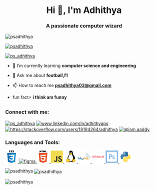 <h1 align="center">Hi 👋, I'm Adhithya</h1>
<h3 align="center">A passionate computer wizard</h3>

<p align="left"> <img src="https://komarev.com/ghpvc/?username=psadhithya&label=Profile%20views&color=0e75b6&style=flat" alt="psadhithya" /> </p>

<p align="left"> <a href="https://github.com/ryo-ma/github-profile-trophy"><img src="https://github-profile-trophy.vercel.app/?username=psadhithya" alt="psadhithya" /></a> </p>

<p align="left"> <a href="https://twitter.com/ps_adhithya" target="blank"><img src="https://img.shields.io/twitter/follow/ps_adhithya?logo=twitter&style=for-the-badge" alt="ps_adhithya" /></a> </p>

- 🌱 I’m currently learning **computer science and engineering**

- 💬 Ask me about **football,f1**

- 📫 How to reach me **psadhithya03@gmail.com**

- fun fact⚡ **i think am funny**

<h3 align="left">Connect with me:</h3>
<p align="left">
<a href="https://twitter.com/ps_adhithya" target="blank"><img align="center" src="https://raw.githubusercontent.com/rahuldkjain/github-profile-readme-generator/master/src/images/icons/Social/twitter.svg" alt="ps_adhithya" height="30" width="40" /></a>
<a href="https://linkedin.com/in/www.linkedin.com/in/adhithyaps" target="blank"><img align="center" src="https://raw.githubusercontent.com/rahuldkjain/github-profile-readme-generator/master/src/images/icons/Social/linked-in-alt.svg" alt="www.linkedin.com/in/adhithyaps" height="30" width="40" /></a>
<a href="https://stackoverflow.com/users/https://stackoverflow.com/users/18194264/adhithya" target="blank"><img align="center" src="https://raw.githubusercontent.com/rahuldkjain/github-profile-readme-generator/master/src/images/icons/Social/stack-overflow.svg" alt="https://stackoverflow.com/users/18194264/adhithya" height="30" width="40" /></a>
<a href="https://instagram.com/@iam.aaddy" target="blank"><img align="center" src="https://raw.githubusercontent.com/rahuldkjain/github-profile-readme-generator/master/src/images/icons/Social/instagram.svg" alt="@iam.aaddy" height="30" width="40" /></a>
</p>

<h3 align="left">Languages and Tools:</h3>
<p align="left"> <a href="https://www.w3schools.com/css/" target="_blank" rel="noreferrer"> <img src="https://raw.githubusercontent.com/devicons/devicon/master/icons/css3/css3-original-wordmark.svg" alt="css3" width="40" height="40"/> </a> <a href="https://www.figma.com/" target="_blank" rel="noreferrer"> <img src="https://www.vectorlogo.zone/logos/figma/figma-icon.svg" alt="figma" width="40" height="40"/> </a> <a href="https://www.w3.org/html/" target="_blank" rel="noreferrer"> <img src="https://raw.githubusercontent.com/devicons/devicon/master/icons/html5/html5-original-wordmark.svg" alt="html5" width="40" height="40"/> </a> <a href="https://developer.mozilla.org/en-US/docs/Web/JavaScript" target="_blank" rel="noreferrer"> <img src="https://raw.githubusercontent.com/devicons/devicon/master/icons/javascript/javascript-original.svg" alt="javascript" width="40" height="40"/> </a> <a href="https://www.linux.org/" target="_blank" rel="noreferrer"> <img src="https://raw.githubusercontent.com/devicons/devicon/master/icons/linux/linux-original.svg" alt="linux" width="40" height="40"/> </a> <a href="https://www.mysql.com/" target="_blank" rel="noreferrer"> <img src="https://raw.githubusercontent.com/devicons/devicon/master/icons/mysql/mysql-original-wordmark.svg" alt="mysql" width="40" height="40"/> </a> <a href="https://www.oracle.com/" target="_blank" rel="noreferrer"> <img src="https://raw.githubusercontent.com/devicons/devicon/master/icons/oracle/oracle-original.svg" alt="oracle" width="40" height="40"/> </a> <a href="https://www.photoshop.com/en" target="_blank" rel="noreferrer"> <img src="https://raw.githubusercontent.com/devicons/devicon/master/icons/photoshop/photoshop-line.svg" alt="photoshop" width="40" height="40"/> </a> <a href="https://www.python.org" target="_blank" rel="noreferrer"> <img src="https://raw.githubusercontent.com/devicons/devicon/master/icons/python/python-original.svg" alt="python" width="40" height="40"/> </a> </p>

<p><img align="left" src="https://github-readme-stats.vercel.app/api/top-langs?username=psadhithya&show_icons=true&locale=en&layout=compact" alt="psadhithya" /></p>

<p>&nbsp;<img align="center" src="https://github-readme-stats.vercel.app/api?username=psadhithya&show_icons=true&locale=en" alt="psadhithya" /></p>

<p><img align="center" src="https://github-readme-streak-stats.herokuapp.com/?user=psadhithya&" alt="psadhithya" /></p>

<!---
psadhithya/psadhithya is a ✨ special ✨ repository because its `README.md` (this file) appears on your GitHub profile.
You can click the Preview link to take a look at your changes.
--->
